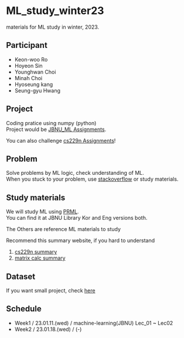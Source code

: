 # ML_study_winter23

materials for ML study in winter, 2023.

## Participant
- Keon-woo Ro
- Hoyeon Sin
- Younghwan Choi
- Minah Choi
- Hyoseung kang
- Seung-gyu Hwang

## Project
Coding pratice using numpy (python) \
Project would be [JBNU_ML Assignments]("https://github.com/JBIG-DL/ML_study_winter23/tree/main/Project/JBNU_ML%20Assignments").

You can also challenge [cs229n Assignments](https://github.com/JBIG-DL/ML_study_winter23/tree/main/Project/cs229n%20Assignmnets)!

## Problem
Solve problems by ML logic, check understanding of ML. \
When you stuck to your problem, use [stackoverflow](https://stackoverflow.com) or study materials.

## Study materials
We will study ML using [PRML](https://github.com/JBIG-DL/ML_study_winter23/tree/main/PRML). \
You can find it at JBNU Library Kor and Eng versions both.


The Others are reference ML materials to study

Recommend this summary website, if you hard to understand
1. [cs229n summary](https://stanford.edu/~shervine/teaching/cs-229/, "cs229n summary")
2. [matrix calc summary](https://www.math.uwaterloo.ca/~hwolkowi/matrixcookbook.pdf, " matrix calc summary")

## Dataset
If you want small project, check [here](https://archive.ics.uci.edu/ml/index.php, "dataset UCI")

## Schedule
- Week1 / 23.01.11.(wed) / machine-learning(JBNU) Lec_01 ~ Lec02
- Week2 / 23.01.18.(wed) / (-)
